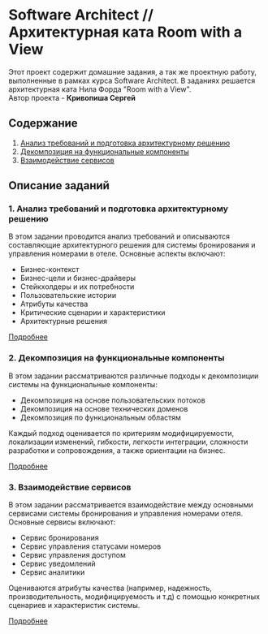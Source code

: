 # Software Architect // Архитектурная ката Room with a View

Этот проект содержит домашние задания, а так же проектную работу, выполненные в рамках курса Software Architect. В заданиях решается архитектурная ката Нила Форда "Room with a View".\
Автор проекта - **Кривопиша Сергей**

## Содержание

1. [Анализ требований и подготовка архитектурному решению](homework_01.md)
2. [Декомпозиция на функциональные компоненты](homework_02.md)
3. [Взаимодействие сервисов](homework_03.md)

## Описание заданий

### 1. Анализ требований и подготовка архитектурному решению

В этом задании проводится анализ требований и описываются составляющие архитектурного решения для системы бронирования и управления номерами в отеле. Основные аспекты включают:

- Бизнес-контекст
- Бизнес-цели и бизнес-драйверы
- Стейкхолдеры и их потребности
- Пользовательские истории
- Атрибуты качества
- Критические сценарии и характеристики
- Архитектурные решения

[Подробнее](homework_01.md)

### 2. Декомпозиция на функциональные компоненты

В этом задании рассматриваются различные подходы к декомпозиции системы на функциональные компоненты:

- Декомпозиция на основе пользовательских потоков
- Декомпозиция на основе технических доменов
- Декомпозиция по функциональным областям

Каждый подход оценивается по критериям модифицируемости, локализации изменений, гибкости, легкости интеграции, сложности разработки и сопровождения, а также ориентации на бизнес.

[Подробнее](homework_02.md)

### 3. Взаимодействие сервисов

В этом задании рассматривается взаимодействие между основными сервисами системы бронирования и управления номерами отеля. Основные сервисы включают:

- Сервис бронирования
- Сервис управления статусами номеров
- Сервис управления доступом
- Сервис уведомлений
- Сервис аналитики

Оцениваются атрибуты качества (например, надежность, производительность, модифицируемость и т.д) с помощью конкретных сценариев и характеристик системы.

[Подробнее](homework_03.md)
